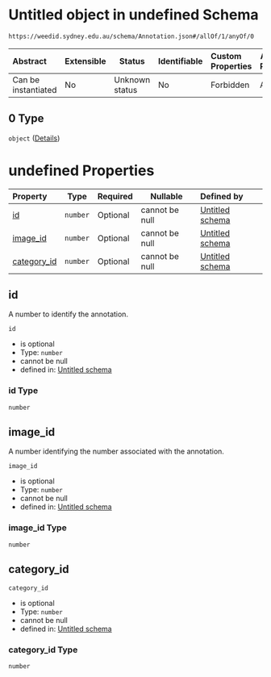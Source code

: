 # Untitled object in undefined Schema

```txt
https://weedid.sydney.edu.au/schema/Annotation.json#/allOf/1/anyOf/0
```




| Abstract            | Extensible | Status         | Identifiable | Custom Properties | Additional Properties | Access Restrictions | Defined In                                                                    |
| :------------------ | ---------- | -------------- | ------------ | :---------------- | --------------------- | ------------------- | ----------------------------------------------------------------------------- |
| Can be instantiated | No         | Unknown status | No           | Forbidden         | Allowed               | none                | [Annotation.schema.json\*](out/Annotation.schema.json "open original schema") |

## 0 Type

`object` ([Details](annotation-1-allof-1-anyof-0.md))

# undefined Properties

| Property                    | Type     | Required | Nullable       | Defined by                                                                                                                                                                   |
| :-------------------------- | -------- | -------- | -------------- | :--------------------------------------------------------------------------------------------------------------------------------------------------------------------------- |
| [id](#id)                   | `number` | Optional | cannot be null | [Untitled schema](annotation-1-allof-1-anyof-0-properties-id.md "https&#x3A;//weedid.sydney.edu.au/schema/Annotation.json#/allOf/1/anyOf/0/properties/id")                   |
| [image_id](#image_id)       | `number` | Optional | cannot be null | [Untitled schema](annotation-1-allof-1-anyof-0-properties-image_id.md "https&#x3A;//weedid.sydney.edu.au/schema/Annotation.json#/allOf/1/anyOf/0/properties/image_id")       |
| [category_id](#category_id) | `number` | Optional | cannot be null | [Untitled schema](annotation-1-allof-1-anyof-0-properties-category_id.md "https&#x3A;//weedid.sydney.edu.au/schema/Annotation.json#/allOf/1/anyOf/0/properties/category_id") |

## id

A number to identify the annotation.


`id`

-   is optional
-   Type: `number`
-   cannot be null
-   defined in: [Untitled schema](annotation-1-allof-1-anyof-0-properties-id.md "https&#x3A;//weedid.sydney.edu.au/schema/Annotation.json#/allOf/1/anyOf/0/properties/id")

### id Type

`number`

## image_id

A number identifying the number associated with the annotation.


`image_id`

-   is optional
-   Type: `number`
-   cannot be null
-   defined in: [Untitled schema](annotation-1-allof-1-anyof-0-properties-image_id.md "https&#x3A;//weedid.sydney.edu.au/schema/Annotation.json#/allOf/1/anyOf/0/properties/image_id")

### image_id Type

`number`

## category_id




`category_id`

-   is optional
-   Type: `number`
-   cannot be null
-   defined in: [Untitled schema](annotation-1-allof-1-anyof-0-properties-category_id.md "https&#x3A;//weedid.sydney.edu.au/schema/Annotation.json#/allOf/1/anyOf/0/properties/category_id")

### category_id Type

`number`
